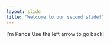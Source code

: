 ```yaml
---
layout: slide
title: "Welcome to our second slide!"
---
```

I'm Panos
Use the left arrow to go back!
